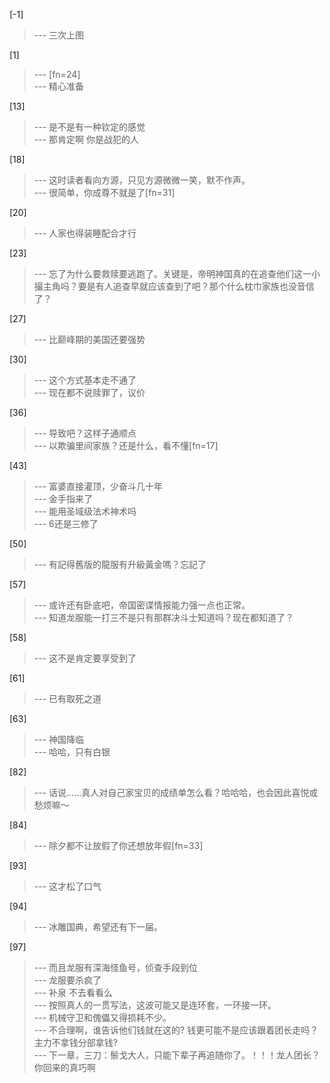 
[-1] 
>--- 三次上图<br>

[1] 
>--- [fn=24]<br>
>--- 精心准备<br>

[13] 
>--- 是不是有一种钦定的感觉<br>
>--- 那肯定啊 你是战犯的人<br>

[18] 
>--- 这时读者看向方源，只见方源微微一笑，默不作声。<br>
>--- 很简单，你成尊不就是了[fn=31]<br>

[20] 
>--- 人家也得装睡配合才行<br>

[23] 
>--- 忘了为什么要救赎要逃跑了。关键是，帝明神国真的在追查他们这一小撮主角吗？要是有人追查早就应该查到了吧？那个什么枕巾家族也没音信了？<br>

[27] 
>--- 比巅峰期的美国还要强势<br>

[30] 
>--- 这个方式基本走不通了<br>
>--- 现在都不说赎罪了，议价<br>

[36] 
>--- 导致吧？这样子通顺点<br>
>--- 以欺骗里间家族？还是什么，看不懂[fn=17]<br>

[43] 
>--- 富婆直接灌顶，少奋斗几十年<br>
>--- 金手指来了<br>
>--- 能用圣域级法术神术吗<br>
>--- 6还是三修了<br>

[50] 
>--- 有記得舊版的龍服有升級黃金嗎？忘記了<br>

[57] 
>--- 或许还有卧底吧，帝国密谍情报能力强一点也正常。<br>
>--- 知道龙服能一打三不是只有那群决斗士知道吗？现在都知道了？<br>

[58] 
>--- 这不是肯定要享受到了<br>

[61] 
>--- 已有取死之道<br>

[63] 
>--- 神国降临<br>
>--- 哈哈，只有白银<br>

[82] 
>--- 话说……真人对自己家宝贝的成绩单怎么看？哈哈哈，也会因此喜悦或愁烦嘛～<br>

[84] 
>--- 除夕都不让放假了你还想放年假[fn=33]<br>

[93] 
>--- 这才松了口气<br>

[94] 
>--- 冰雕国典，希望还有下一届。<br>

[97] 
>--- 而且龙服有深海怪鱼号，侦查手段到位<br>
>--- 龙服要杀疯了<br>
>--- 补泉 不去看看么<br>
>--- 按照真人的一贯写法，这波可能又是连环套，一环接一环。<br>
>--- 机械守卫和傀儡又得损耗不少。<br>
>--- 不合理啊，谁告诉他们钱就在这的?
钱更可能不是应该跟着团长走吗？
主力不拿钱分部拿钱?<br>
>--- 下一章，三刀：鬃戈大人，只能下辈子再追随你了。！！！龙人团长？你回来的真巧啊<br>
